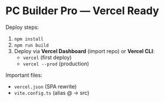 # PC Builder Pro — Vercel Ready
Deploy steps:
1) `npm install`
2) `npm run build`
3) Deploy via **Vercel Dashboard** (import repo) or **Vercel CLI**:
   - `vercel` (first deploy)
   - `vercel --prod` (production)

Important files:
- `vercel.json` (SPA rewrite)
- `vite.config.ts` (alias @ -> src)

